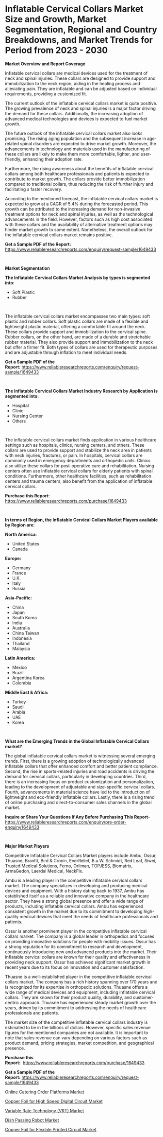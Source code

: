 <p><h1>Inflatable Cervical Collars Market Size and Growth, Market Segmentation, Regional and Country Breakdowns, and Market Trends for Period from 2023 -  2030</h1></p><p><strong>Market Overview and Report Coverage</strong></p>
<p><p>Inflatable cervical collars are medical devices used for the treatment of neck and spinal injuries. These collars are designed to provide support and immobilization to the neck region, aiding in the healing process and alleviating pain. They are inflatable and can be adjusted based on individual requirements, providing a customized fit.</p><p>The current outlook of the inflatable cervical collars market is quite positive. The growing prevalence of neck and spinal injuries is a major factor driving the demand for these collars. Additionally, the increasing adoption of advanced medical technologies and devices is expected to fuel market growth.</p><p>The future outlook of the inflatable cervical collars market also looks promising. The rising aging population and the subsequent increase in age-related spinal disorders are expected to drive market growth. Moreover, the advancements in technology and materials used in the manufacturing of these collars are likely to make them more comfortable, lighter, and user-friendly, enhancing their adoption rate.</p><p>Furthermore, the rising awareness about the benefits of inflatable cervical collars among both healthcare professionals and patients is expected to contribute to market growth. The collars provide better immobilization compared to traditional collars, thus reducing the risk of further injury and facilitating a faster recovery.</p><p>According to the mentioned forecast, the inflatable cervical collars market is expected to grow at a CAGR of 5.4% during the forecasted period. This growth can be attributed to the increasing demand for non-invasive treatment options for neck and spinal injuries, as well as the technological advancements in the field. However, factors such as high cost associated with these collars and the availability of alternative treatment options may hinder market growth to some extent. Nonetheless, the overall outlook for the inflatable cervical collars market remains positive.</p></p>
<p><strong>Get a Sample PDF of the Report:</strong> <a href="https://www.reliableresearchreports.com/enquiry/request-sample/1649433">https://www.reliableresearchreports.com/enquiry/request-sample/1649433</a></p>
<p>&nbsp;</p>
<p><strong>Market Segmentation</strong></p>
<p><strong>The Inflatable Cervical Collars Market Analysis by types is segmented into:</strong></p>
<p><ul><li>Soft Plastic</li><li>Rubber</li></ul></p>
<p>&nbsp;</p>
<p><p>The inflatable cervical collars market encompasses two main types: soft plastic and rubber collars. Soft plastic collars are made of a flexible and lightweight plastic material, offering a comfortable fit around the neck. These collars provide support and immobilization to the cervical spine. Rubber collars, on the other hand, are made of a durable and stretchable rubber material. They also provide support and immobilization to the neck but offer a firmer fit. Both types of collars are used for therapeutic purposes and are adjustable through inflation to meet individual needs.</p></p>
<p><strong>Get a Sample PDF of the Report:</strong>&nbsp;<a href="https://www.reliableresearchreports.com/enquiry/request-sample/1649433">https://www.reliableresearchreports.com/enquiry/request-sample/1649433</a></p>
<p>&nbsp;</p>
<p><strong>The Inflatable Cervical Collars Market Industry Research by Application is segmented into:</strong></p>
<p><ul><li>Hospital</li><li>Clinic</li><li>Nursing Center</li><li>Others</li></ul></p>
<p>&nbsp;</p>
<p><p>The inflatable cervical collars market finds application in various healthcare settings such as hospitals, clinics, nursing centers, and others. These collars are used to provide support and stabilize the neck area in patients with neck injuries, fractures, or pain. In hospitals, cervical collars are commonly used in emergency departments and orthopedic units. Clinics also utilize these collars for post-operative care and rehabilitation. Nursing centers often use inflatable cervical collars for elderly patients with spinal conditions. Furthermore, other healthcare facilities, such as rehabilitation centers and trauma centers, also benefit from the application of inflatable cervical collars.</p></p>
<p><strong>Purchase this Report:</strong>&nbsp; <a href="https://www.reliableresearchreports.com/purchase/1649433">https://www.reliableresearchreports.com/purchase/1649433</a></p>
<p>&nbsp;</p>
<p><strong>In terms of Region, the Inflatable Cervical Collars Market Players available by Region are:</strong></p>
<p>
    <p> <strong> North America: </strong>
        <ul>
            <li>United States</li>
            <li>Canada</li>
        </ul>
        </p> 
    <p> <strong> Europe: </strong>
        <ul>
            <li>Germany</li>
            <li>France</li>
            <li>U.K.</li>
            <li>Italy</li>
            <li>Russia</li>
        </ul>
        </p> 
    <p> <strong> Asia-Pacific: </strong>
        <ul>
            <li>China</li>
            <li>Japan</li>
            <li>South Korea</li>
            <li>India</li>
            <li>Australia</li>
            <li>China Taiwan</li>
            <li>Indonesia</li>
            <li>Thailand</li>
            <li>Malaysia</li>
        </ul>
        </p> 
    <p> <strong> Latin America: </strong>
        <ul>
            <li>Mexico</li>
            <li>Brazil</li>
            <li>Argentina Korea</li>
            <li>Colombia</li>
        </ul>
        </p> 
    <p> <strong> Middle East & Africa: </strong>
        <ul>
            <li>Turkey</li>
            <li>Saudi</li>
            <li>Arabia</li>
            <li>UAE</li>
            <li>Korea</li>
        </ul>
    </p>
    </p>
<p>&nbsp;</p>
<p><strong>What are the Emerging Trends in the Global Inflatable Cervical Collars market?</strong></p>
<p><p>The global inflatable cervical collars market is witnessing several emerging trends. First, there is a growing adoption of technologically advanced inflatable collars that offer enhanced comfort and better patient compliance. Second, the rise in sports-related injuries and road accidents is driving the demand for cervical collars, particularly in developing countries. Third, there is an increasing focus on product customization and personalization, leading to the development of adjustable and size-specific cervical collars. Fourth, advancements in material science have led to the introduction of lightweight and eco-friendly inflatable collars. Lastly, there is a rising trend of online purchasing and direct-to-consumer sales channels in the global market.</p></p>
<p><strong>Inquire or Share Your Questions If Any Before Purchasing This Report</strong>- <a href="https://www.reliableresearchreports.com/enquiry/pre-order-enquiry/1649433">https://www.reliableresearchreports.com/enquiry/pre-order-enquiry/1649433</a></p>
<p>&nbsp;</p>
<p><strong>Major Market Players</strong></p>
<p><p>Competitive Inflatable Cervical Collars Market players include Ambu, Ossur, Thuasne, Branfit, Bird & Cronin, EverRelief, B.u.W. Schmidt, Red Leaf, Siwei, Trusted Medical Solutions, Ferno, Orliman, TOPJESS, Biomatrix, ArmaGedon, Laerdal Medical, NeckFix.</p><p>Ambu is a leading player in the competitive inflatable cervical collars market. The company specializes in developing and producing medical devices and equipment. With a history dating back to 1937, Ambu has established itself as a reliable and innovative company in the healthcare sector. They have a strong global presence and offer a wide range of products, including inflatable cervical collars. Ambu has experienced consistent growth in the market due to its commitment to developing high-quality medical devices that meet the needs of healthcare professionals and patients.</p><p>Ossur is another prominent player in the competitive inflatable cervical collars market. The company is a global leader in orthopedics and focuses on providing innovative solutions for people with mobility issues. Ossur has a strong reputation for its commitment to research and development, continuously introducing new and advanced products into the market. Their inflatable cervical collars are known for their quality and effectiveness in providing neck support. Ossur has achieved significant market growth in recent years due to its focus on innovation and customer satisfaction.</p><p>Thuasne is a well-established player in the competitive inflatable cervical collars market. The company has a rich history spanning over 170 years and is recognized for its expertise in orthopedic solutions. Thuasne offers a wide range of medical devices and equipment, including inflatable cervical collars. They are known for their product quality, durability, and customer-centric approach. Thuasne has experienced steady market growth over the years, driven by its commitment to addressing the needs of healthcare professionals and patients.</p><p>The market size of the competitive inflatable cervical collars industry is estimated to be in the billions of dollars. However, specific sales revenue figures for the mentioned companies are not available. It is important to note that sales revenue can vary depending on various factors such as product demand, pricing strategies, market competition, and geographical presence.</p></p>
<p><strong>Purchase this Report:</strong>&nbsp;&nbsp;<a href="https://www.reliableresearchreports.com/purchase/1649433">https://www.reliableresearchreports.com/purchase/1649433</a></p>
<p></p>
<p><strong>Get a Sample PDF of the Report:</strong>&nbsp;<a href="https://www.reliableresearchreports.com/enquiry/request-sample/1649433">https://www.reliableresearchreports.com/enquiry/request-sample/1649433</a></p>
<p><p><a href="https://www.linkedin.com/pulse/decoding-online-catering-order-platforms-market-deep-dive/">Online Catering Order Platforms Market</a></p><p><a href="https://github.com/ashepherd82/Market-Research-Report-List-1/blob/main/copper-foil-for-high-speed-digital-circuit-market.md">Copper Foil for High Speed Digital Circuit Market</a></p><p><a href="https://medium.com/@pauladams6h/variable-rate-technology-vrt-market-size-and-market-trends-complete-industry-overview-2023-to-660eee9d1317">Variable Rate Technology (VRT) Market</a></p><p><a href="https://www.linkedin.com/pulse/dish-passing-robot-market-insights-players-forecast-till-2030/">Dish Passing Robot Market</a></p><p><a href="https://github.com/castoriffic/Market-Research-Report-List-1/blob/main/copper-foil-for-flexible-printed-circuit-market.md">Copper Foil for Flexible Printed Circuit Market</a></p></p>